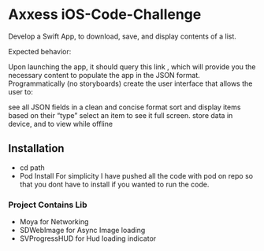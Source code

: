 #  Axxess iOS-Code-Challenge

Develop a Swift App, to download, save, and display contents of a list.

Expected behavior:

Upon launching the app, it should query this link , which will provide you the necessary content to populate the app in the JSON format. Programmatically (no storyboards) create the user interface that allows the user to:

see all JSON fields in a clean and concise format
sort and display items based on their “type”
select an item to see it full screen.
store data in device, and to view while offline


## Installation

- cd path 
- Pod Install
For simplicity I have pushed all the code with pod on repo so that you dont have to install if you wanted to run the code.

### Project Contains Lib
-  Moya for Networking
- SDWebImage for Async Image loading
- SVProgressHUD for Hud loading indicator



